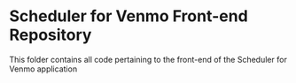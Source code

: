 # Scheduler for Venmo Front-end Repository

This folder contains all code pertaining to the front-end of the Scheduler for Venmo application
